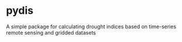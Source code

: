 # pydis
A simple package for calculating drought indices based on time-series remote sensing and gridded datasets
